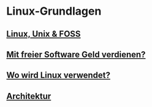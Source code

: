 # Linux-Grundlagen

## [Linux, Unix & FOSS](./linux-unix-foss.md)

## [Mit freier Software Geld verdienen?](./kommerzieller-einsatz.md)

## [Wo wird Linux verwendet?](./einsatzbereiche.md)

## [Architektur](./architektur.md)
